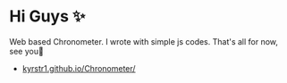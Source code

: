 # Hi Guys ✨
Web based Chronometer. I wrote with simple js codes.
That's all for now, see you👋

 - [ kyrstr1.github.io/Chronometer/ ](https://kyrstr1.github.io/Chronometer/) 

